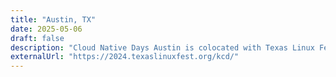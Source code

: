 ```yaml
---
title: "Austin, TX"
date: 2025-05-06
draft: false
description: "Cloud Native Days Austin is colocated with Texas Linux Fest"
externalUrl: "https://2024.texaslinuxfest.org/kcd/"
---
```

